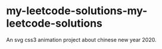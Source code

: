# my-leetcode-solutions-my-leetcode-solutions
An svg css3 animation project about chinese new year 2020.
